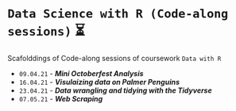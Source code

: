 # `Data Science with R (Code-along sessions)` :hourglass_flowing_sand:
Scafolddings of Code-along sessions of coursework `Data with R`

- `09.04.21` - _**Mini Octoberfest Analysis**_
- `16.04.21` - _**Visulaizing data on Palmer Penguins**_
- `23.04.21` - _**Data wrangling and tidying with the Tidyverse**_
- `07.05.21` - _**Web Scraping**_
